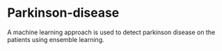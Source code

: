 # Parkinson-disease
A machine learning approach is used to detect parkinson disease on the patients using ensemble learning.

